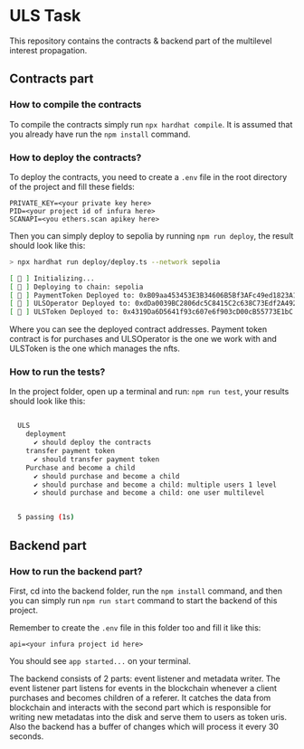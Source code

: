 # ULS Task

This repository contains the contracts & backend part of the multilevel interest propagation.

## Contracts part

### How to compile the contracts

To compile the contracts simply run `npx hardhat compile`. It is assumed that you already have run the `npm install` command.

### How to deploy the contracts?

To deploy the contracts, you need to create a `.env` file in the root directory of the project and fill these fields:

```
PRIVATE_KEY=<your private key here>
PID=<your project id of infura here>
SCANAPI=<you ethers.scan apikey here>
```

Then you can simply deploy to sepolia by running `npm run deploy`, the result should look like this:

```bash
> npx hardhat run deploy/deploy.ts --network sepolia

[ 👾 ] Initializing...
[ 👾 ] Deploying to chain: sepolia
[ 👾 ] PaymentToken Deployed to: 0xB09aa453453E3B34606B5Bf3AFc49ed1823A13d6
[ 👾 ] ULSOperator Deployed to: 0xdDa0039BC2806dc5C8415C2c638C73Edf2A492aa
[ 👾 ] ULSToken Deployed to: 0x4319Da6D5641f93c607e6f903cD00cB55773E1bC

```

Where you can see the deployed contract addresses. Payment token contract is for purchases and ULSOperator is the one we work with and ULSToken is the one which manages the nfts.

### How to run the tests?

In the project folder, open up a terminal and run: `npm run test`, your results should look like this:

```bash

  ULS
    deployment
      ✔ should deploy the contracts
    transfer payment token
      ✔ should transfer payment token
    Purchase and become a child
      ✔ should purchase and become a child
      ✔ should purchase and become a child: multiple users 1 level
      ✔ should purchase and become a child: one user multilevel


  5 passing (1s)
```

## Backend part

### How to run the backend part?

First, cd into the backend folder, run the `npm install` command, and then you can simply run `npm run start` command to start the backend of this project.

Remember to create the `.env` file in this folder too and fill it like this:

```
api=<your infura project id here>
```

You should see `app started...` on your terminal.

The backend consists of 2 parts: event listener and metadata writer. The event listener part listens for events in the blockchain whenever a client purchases and becomes children of a referer. It catches the data from blockchain and interacts with the second part which is responsible for writing new metadatas into the disk and serve them to users as token uris. Also the backend has a buffer of changes which will process it every 30 seconds.
